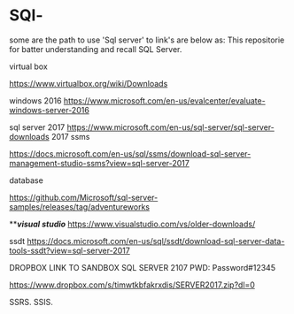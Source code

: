 # SQl-
some are the path to use 'Sql server' to link's are below as:
This repositorie for batter understanding and recall SQL Server.

virtual box

https://www.virtualbox.org/wiki/Downloads

windows 2016
https://www.microsoft.com/en-us/evalcenter/evaluate-windows-server-2016

sql server 2017
https://www.microsoft.com/en-us/sql-server/sql-server-downloads
2017 ssms

https://docs.microsoft.com/en-us/sql/ssms/download-sql-server-management-studio-ssms?view=sql-server-2017

database

https://github.com/Microsoft/sql-server-samples/releases/tag/adventureworks

*******visual studio*****
https://www.visualstudio.com/vs/older-downloads/

ssdt
https://docs.microsoft.com/en-us/sql/ssdt/download-sql-server-data-tools-ssdt?view=sql-server-2017

DROPBOX LINK TO SANDBOX SQL SERVER 2107
PWD:   Password#12345

https://www.dropbox.com/s/timwtkbfakrxdis/SERVER2017.zip?dl=0

SSRS.
SSIS.
